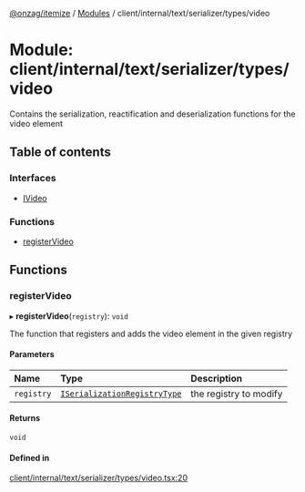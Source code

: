 [@onzag/itemize](../README.md) / [Modules](../modules.md) / client/internal/text/serializer/types/video

# Module: client/internal/text/serializer/types/video

Contains the serialization, reactification and deserialization functions
for the video element

## Table of contents

### Interfaces

- [IVideo](../interfaces/client_internal_text_serializer_types_video.IVideo.md)

### Functions

- [registerVideo](client_internal_text_serializer_types_video.md#registervideo)

## Functions

### registerVideo

▸ **registerVideo**(`registry`): `void`

The function that registers and adds the video element in the given
registry

#### Parameters

| Name | Type | Description |
| :------ | :------ | :------ |
| `registry` | [`ISerializationRegistryType`](../interfaces/client_internal_text_serializer.ISerializationRegistryType.md) | the registry to modify |

#### Returns

`void`

#### Defined in

[client/internal/text/serializer/types/video.tsx:20](https://github.com/onzag/itemize/blob/f2f29986/client/internal/text/serializer/types/video.tsx#L20)
